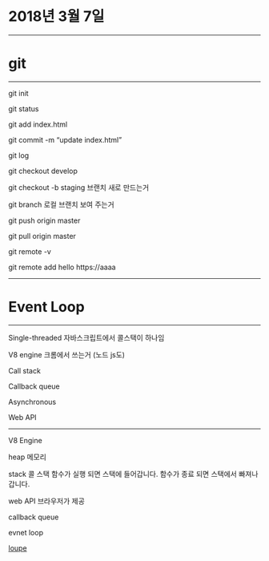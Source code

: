 # 2018년 3월 7일
___

# git
___

git init 

git status

git add index.html

git commit -m “update index.html”

git log

git checkout develop

git checkout -b staging 브랜치 새로 만드는거

git branch 로컬 브랜치 보여 주는거

git push origin master

git pull origin master

git remote -v

git remote add hello https://aaaa

___
# Event Loop
___

Single-threaded 자바스크립트에서 콜스택이 하나임

V8 engine 크롬에서 쓰는거 (노드 js도)

Call stack

Callback queue

Asynchronous

Web API

___
V8 Engine

heap 메모리 

stack 콜 스택 
	함수가 실행 되면 스택에 들어갑니다.
	함수가 종료 되면 스택에서 빠져나갑니다.

web API 브라우저가 제공

callback queue 

evnet loop


[loupe](http://latentflip.com/loupe/?code=JC5vbignYnV0dG9uJywgJ2NsaWNrJywgZnVuY3Rpb24gb25DbGljaygpIHsKICAgIHNldFRpbWVvdXQoZnVuY3Rpb24gdGltZXIoKSB7CiAgICAgICAgY29uc29sZS5sb2coJ1lvdSBjbGlja2VkIHRoZSBidXR0b24hJyk7ICAgIAogICAgfSwgMjAwMCk7Cn0pOwoKY29uc29sZS5sb2coIkhpISIpOwoKc2V0VGltZW91dChmdW5jdGlvbiB0aW1lb3V0KCkgewogICAgY29uc29sZS5sb2coIkNsaWNrIHRoZSBidXR0b24hIik7Cn0sIDUwMDApOwoKY29uc29sZS5sb2coIldlbGNvbWUgdG8gbG91cGUuIik7!!!PGJ1dHRvbj5DbGljayBtZSE8L2J1dHRvbj4%3D)


